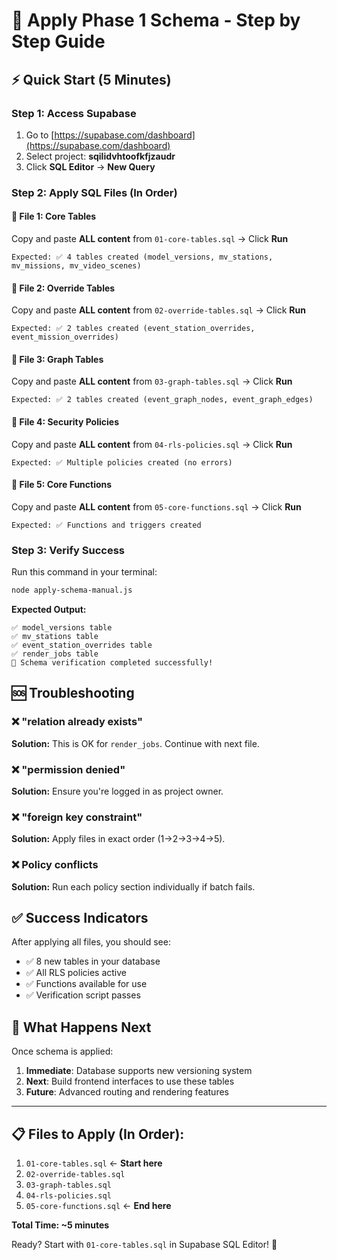 # 🚀 Apply Phase 1 Schema - Step by Step Guide

## ⚡ Quick Start (5 Minutes)

### Step 1: Access Supabase
1. Go to [https://supabase.com/dashboard](https://supabase.com/dashboard)
2. Select project: **sqilidvhtoofkfjzaudr**
3. Click **SQL Editor** → **New Query**

### Step 2: Apply SQL Files (In Order)

#### 📁 **File 1: Core Tables**
Copy and paste **ALL content** from `01-core-tables.sql` → Click **Run**
```
Expected: ✅ 4 tables created (model_versions, mv_stations, mv_missions, mv_video_scenes)
```

#### 📁 **File 2: Override Tables**
Copy and paste **ALL content** from `02-override-tables.sql` → Click **Run**
```
Expected: ✅ 2 tables created (event_station_overrides, event_mission_overrides)
```

#### 📁 **File 3: Graph Tables**
Copy and paste **ALL content** from `03-graph-tables.sql` → Click **Run**
```
Expected: ✅ 2 tables created (event_graph_nodes, event_graph_edges)
```

#### 📁 **File 4: Security Policies**
Copy and paste **ALL content** from `04-rls-policies.sql` → Click **Run**
```
Expected: ✅ Multiple policies created (no errors)
```

#### 📁 **File 5: Core Functions**
Copy and paste **ALL content** from `05-core-functions.sql` → Click **Run**
```
Expected: ✅ Functions and triggers created
```

### Step 3: Verify Success
Run this command in your terminal:
```bash
node apply-schema-manual.js
```

**Expected Output:**
```
✅ model_versions table
✅ mv_stations table
✅ event_station_overrides table
✅ render_jobs table
🎉 Schema verification completed successfully!
```

## 🆘 Troubleshooting

### ❌ "relation already exists"
**Solution:** This is OK for `render_jobs`. Continue with next file.

### ❌ "permission denied"
**Solution:** Ensure you're logged in as project owner.

### ❌ "foreign key constraint"
**Solution:** Apply files in exact order (1→2→3→4→5).

### ❌ Policy conflicts
**Solution:** Run each policy section individually if batch fails.

## ✅ Success Indicators

After applying all files, you should see:
- ✅ 8 new tables in your database
- ✅ All RLS policies active
- ✅ Functions available for use
- ✅ Verification script passes

## 🎯 What Happens Next

Once schema is applied:
1. **Immediate**: Database supports new versioning system
2. **Next**: Build frontend interfaces to use these tables
3. **Future**: Advanced routing and rendering features

---

## 📋 Files to Apply (In Order):
1. `01-core-tables.sql` ← **Start here**
2. `02-override-tables.sql`
3. `03-graph-tables.sql`
4. `04-rls-policies.sql`
5. `05-core-functions.sql` ← **End here**

**Total Time: ~5 minutes**

Ready? Start with `01-core-tables.sql` in Supabase SQL Editor! 🚀